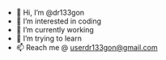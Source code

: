 - 👋 Hi, I’m @dr133gon
- 👀 I’m interested in coding
- 🌱 I’m currently working
- 💞️ I’m trying to learn  
- 📫 Reach me @ userdr133gon@gmail.com

<!---
dr133gon/dr133gon is a ✨ special ✨ repository because its `README.md` (this file) appears on your GitHub profile.
You can click the Preview link to take a look at your changes.
--->
